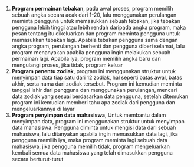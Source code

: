 1. **Program permainan tebakan**, pada awal proses, program memilih sebuah
   angka secara acak dari 1-20, lalu menggunakan perulangan meminta pengguna
   untuk memasukkan sebuah tebakan, jika tebakan pengguna lebih tinggi atau
   lebih rendah daripada angka program, maka pesan tentang itu dikeluarkan dan
   program meminta pengguna untuk memasukkan tebakan lagi. Apabila tebakan
   pengguna sama dengan angka program, perulangan berhenti dan pengguna diberi
   selamat, lalu program menanyakan apabila pengguna ingin melakukan sebuah
   permainan lagi. Apabila iya, program memilih angka baru dan mengulangi
   proses, jika tidak, program keluar
2. **Program penentu zodiak**, program ini menggunakan struktur untuk menyimpan
   data tiap satu dari 12 zodiak, hal seperti batas awal, batas akhir, serta
   nama dari zodiak tersebut. Program ini kemudian meminta tanggal lahir dari
   pengguna dan menggunakan perulangan, mencari data zodiak yang sesuai
   berdasarkan data pengguna, setelah ditemukan program ini kemudian memberi
   tahu apa zodiak dari pengguna dan mengeluarkannya di layar
3. **Program penyimpan data mahasiswa**, Untuk membantu dalam menyimpan data,
   program ini menggunakan struktur untuk menyimpan data mahasiswa. Pengguna
   diminta untuk mengisi data dari sebuah mahasiswa, lalu ditanyakan apabila
   ingin memasukkan data lagi, jika pengguna memilih iya, maka program meminta
   lagi sebuah data mahasiswa, jika pengguna memilih tidak, program
   mengeluarkan kembali semua data mahasiswa yang telah dimasukkan pengguna
   secara berturut-turut


